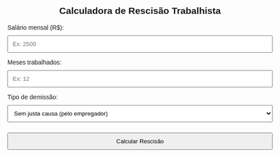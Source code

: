 
<html lang="pt-br">
<head>
    <meta charset="UTF-8">
    <meta name="viewport" content="width=device-width, initial-scale=1.0">
    <title>Calculadora de Rescisão Trabalhista</title>
    <style>
        body { font-family: Arial, sans-serif; max-width: 600px; margin: 50px auto; padding: 20px; }
        h2 { text-align: center; }
        input, select, button { width: 100%; padding: 10px; margin-top: 10px; }
        .resultado { margin-top: 20px; padding: 15px; background-color: #f0f8ff; border-radius: 5px; }
    </style>
    <script async custom-element="amp-auto-ads"
        src="https://cdn.ampproject.org/v0/amp-auto-ads-0.1.js">
</script>
</head>
<body><amp-auto-ads type="adsense"
        data-ad-client="ca-pub-7748164045099852">
</amp-auto-ads>

<h2>Calculadora de Rescisão Trabalhista</h2>

<label>Salário mensal (R$):</label>
<input type="number" id="salario" placeholder="Ex: 2500">

<label>Meses trabalhados:</label>
<input type="number" id="meses" placeholder="Ex: 12">

<label>Tipo de demissão:</label>
<select id="tipoDemissao">
    <option value="semJustaCausa">Sem justa causa (pelo empregador)</option>
    <option value="pedidoDemissao">Pedido de demissão (pelo empregado)</option>
</select>

<button onclick="calcularRescisao()">Calcular Rescisão</button>

<div class="resultado" id="resultado" style="display:none;"></div>

<script>
function calcularRescisao() {
    let salario = parseFloat(document.getElementById('salario').value);
    let meses = parseInt(document.getElementById('meses').value);
    let tipoDemissao = document.getElementById('tipoDemissao').value;

    if (isNaN(salario) || isNaN(meses) || salario <= 0 || meses <= 0) {
        alert("Preencha os campos corretamente!");
        return;
    }

    let feriasProporcionais = salario / 12 * meses;
    let decimoTerceiro = salario / 12 * meses;
    let multaFgts = (tipoDemissao === "semJustaCausa") ? salario * 0.40 : 0;

    let totalRescisao = feriasProporcionais + decimoTerceiro + multaFgts;

    document.getElementById('resultado').innerHTML = `
        <strong>Férias proporcionais:</strong> R$ ${feriasProporcionais.toFixed(2)}<br>
        <strong>13º Salário proporcional:</strong> R$ ${decimoTerceiro.toFixed(2)}<br>
        <strong>Multa FGTS (40%):</strong> R$ ${multaFgts.toFixed(2)}<br>
        <hr>
        <strong>Total aproximado:</strong> R$ ${totalRescisao.toFixed(2)}
    `;

    document.getElementById('resultado').style.display = 'block';
}
</script>

</body>
</html>
